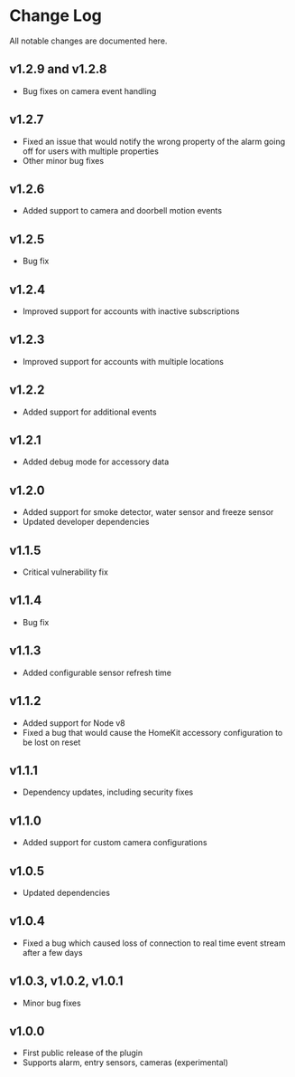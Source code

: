 # Change Log
All notable changes are documented here.

## v1.2.9 and v1.2.8
- Bug fixes on camera event handling

## v1.2.7
- Fixed an issue that would notify the wrong property of the alarm going off for users with multiple properties
- Other minor bug fixes

## v1.2.6
- Added support to camera and doorbell motion events

## v1.2.5
- Bug fix

## v1.2.4
- Improved support for accounts with inactive subscriptions

## v1.2.3
- Improved support for accounts with multiple locations

## v1.2.2
- Added support for additional events

## v1.2.1
- Added debug mode for accessory data

## v1.2.0
- Added support for smoke detector, water sensor and freeze sensor
- Updated developer dependencies

## v1.1.5
- Critical vulnerability fix

## v1.1.4
- Bug fix

## v1.1.3
- Added configurable sensor refresh time

## v1.1.2
- Added support for Node v8
- Fixed a bug that would cause the HomeKit accessory configuration to be lost on reset

## v1.1.1
- Dependency updates, including security fixes

## v1.1.0
- Added support for custom camera configurations

## v1.0.5
- Updated dependencies

## v1.0.4
- Fixed a bug which caused loss of connection to real time event stream after a few days

## v1.0.3, v1.0.2, v1.0.1
- Minor bug fixes

## v1.0.0
- First public release of the plugin
- Supports alarm, entry sensors, cameras (experimental)